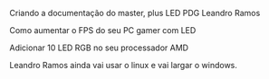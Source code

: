 Criando a documentação do master, plus LED PDG Leandro Ramos

Como aumentar o FPS do seu PC gamer com LED

Adicionar 10 LED RGB no seu processador AMD

Leandro Ramos ainda vai usar o linux e vai
largar o windows.